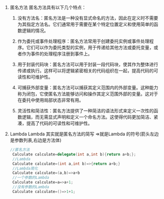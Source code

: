 1. 匿名方法
	匿名方法具有以下几个特点：
	
	1. 没有方法名：匿名方法是一种没有显式命名的方法，因此在定义时不需要为其指定方法名。它们通常用于需要在某个特定位置定义和使用简单的函数逻辑的情况。
	    
	2. 作为委托或事件处理程序：匿名方法常用于创建委托实例或事件处理程序。它们可以作为委托类型的实例，用于传递给其他方法或委托变量，或者作为事件的处理程序注册到事件上。
	    
	3. 用于封装代码块：匿名方法可以用于封装一段代码块，使其作为整体进行传递或执行。这样可以将逻辑紧密相关的代码组织在一起，提高代码的可读性和可维护性。
	    
	4. 可捕获外部变量：匿名方法可以捕获其定义范围内的外部变量。这种能力称为闭包，它使匿名方法能够访问和操作其定义范围外部的变量。这对于在委托中使用局部状态非常有用。
	    
	5. 灵活性和简洁性：匿名方法提供了一种简洁的语法形式来定义一次性的函数逻辑，而无需显式声明和定义一个命名方法。这使得代码更加简洁、紧凑，提高了代码的可读性和可维护性。
2. Lambda 
	Lambda 其实就是匿名方法的简写  =>就是Lambda 的符号(箭头左边是参数列表,右边是方法体)
	```c#
	//匿名方法
	 Calculate calculate=delegate(int a,int b){return a+b;};
	 //Lambda
	 Calculate calculate=(int a,int b)=>{return a+b;}
	 //Lambda简化
	 Calculate calculate=(a,b)=>a+b
	 //一个参数的Lambda
	 Calculate calculate=a=>a+1;
	 //没有参数的Lambda
	 Calculate calculate=()=>1+1;



	
	```